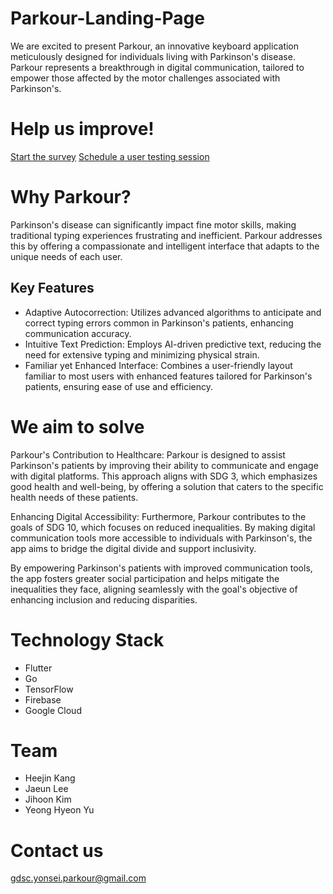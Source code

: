 # Parkour-Landing-Page
We are excited to present Parkour, an innovative keyboard application meticulously designed for individuals living with Parkinson's disease. Parkour represents a breakthrough in digital communication, tailored to empower those affected by the motor challenges associated with Parkinson's.

# Help us improve!
[Start the survey](https://forms.gle/6mmfGsZX8xDCrSGG9)
[Schedule a user testing session](https://forms.gle/UfX2vmiJG7oypfvD8)

# Why Parkour?
Parkinson's disease can significantly impact fine motor skills, making traditional typing experiences frustrating and inefficient. Parkour addresses this by offering a compassionate and intelligent interface that adapts to the unique needs of each user.

## Key Features
- Adaptive Autocorrection: Utilizes advanced algorithms to anticipate and correct typing errors common in Parkinson's patients, enhancing communication accuracy.
- Intuitive Text Prediction: Employs AI-driven predictive text, reducing the need for extensive typing and minimizing physical strain.
- Familiar yet Enhanced Interface: Combines a user-friendly layout familiar to most users with enhanced features tailored for Parkinson's patients, ensuring ease of use and efficiency.

# We aim to solve

Parkour's Contribution to Healthcare:
Parkour is designed to assist Parkinson's patients by improving their ability to communicate and engage with digital platforms. This approach aligns with SDG 3, which emphasizes good health and well-being, by offering a solution that caters to the specific health needs of these patients.

Enhancing Digital Accessibility:
Furthermore, Parkour contributes to the goals of SDG 10, which focuses on reduced inequalities. By making digital communication tools more accessible to individuals with Parkinson's, the app aims to bridge the digital divide and support inclusivity.

By empowering Parkinson's patients with improved communication tools, the app fosters greater social participation and helps mitigate the inequalities they face, aligning seamlessly with the goal's objective of enhancing inclusion and reducing disparities.

# Technology Stack
- Flutter
- Go
- TensorFlow
- Firebase
- Google Cloud

# Team
- Heejin Kang
- Jaeun Lee
- Jihoon Kim
- Yeong Hyeon Yu

# Contact us
gdsc.yonsei.parkour@gmail.com
